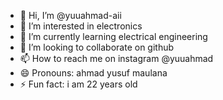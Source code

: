 - 👋 Hi, I’m @yuuahmad-aii
- 👀 I’m interested in electronics
- 🌱 I’m currently learning electrical engineering
- 💞️ I’m looking to collaborate on github
- 📫 How to reach me on instagram @yuuahmad
- 😄 Pronouns: ahmad yusuf maulana
- ⚡ Fun fact: i am 22 years old 

<!---
yuuahmad-aii/yuuahmad-aii is a ✨ special ✨ repository because its `README.md` (this file) appears on your GitHub profile.
You can click the Preview link to take a look at your changes.
--->
